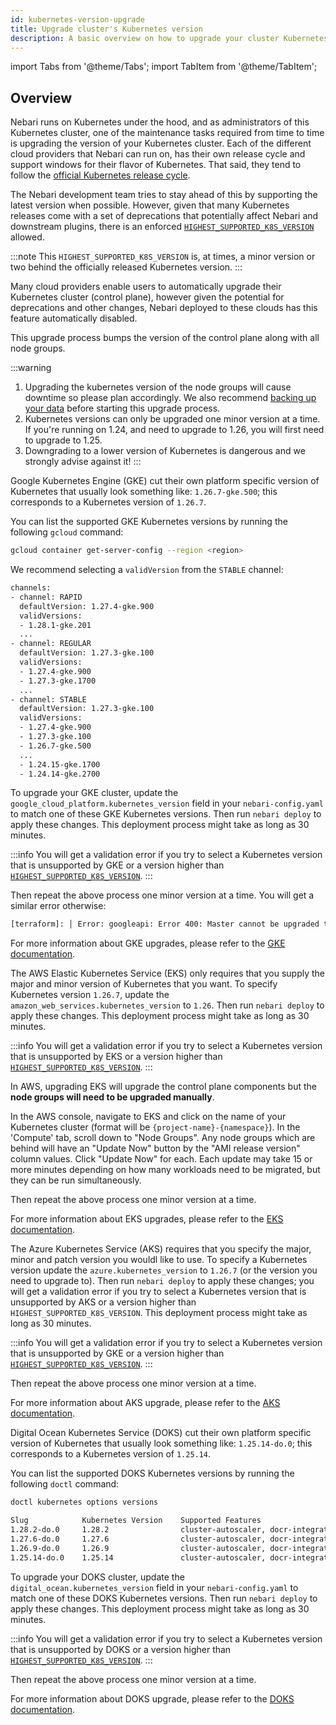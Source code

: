 ```yaml
---
id: kubernetes-version-upgrade
title: Upgrade cluster's Kubernetes version
description: A basic overview on how to upgrade your cluster Kubernetes version
---
```


import Tabs from '@theme/Tabs';
import TabItem from '@theme/TabItem';

## Overview

Nebari runs on Kubernetes under the hood, and as administrators of this Kubernetes cluster, one of the maintenance tasks required from time to time is upgrading the version of your Kubernetes cluster. Each of the different cloud providers that Nebari can run on, has their own release cycle and support windows for their flavor of Kubernetes. That said, they tend to follow the [official Kubernetes release cycle](https://kubernetes.io/releases/).

The Nebari development team tries to stay ahead of this by supporting the latest version when possible. However, given that many Kubernetes releases come with a set of deprecations that potentially affect Nebari and downstream plugins, there is an enforced [`HIGHEST_SUPPORTED_K8S_VERSION`](https://github.com/nebari-dev/nebari/blob/91792952b67074b5c15c3b4009bde5926ca4ec6b/src/_nebari/constants.py#L11) allowed.


:::note
This `HIGHEST_SUPPORTED_K8S_VERSION` is, at times, a minor version or two behind the officially released Kubernetes version.
:::

Many cloud providers enable users to automatically upgrade their Kubernetes cluster (control plane), however given the potential for deprecations and other changes, Nebari deployed to these clouds has this feature automatically disabled. 

This upgrade process bumps the version of the control plane along with all node groups. 

:::warning
1. Upgrading the kubernetes version of the node groups will cause downtime so please plan accordingly. We also recommend [backing up your data](./manual-backup.md) before starting this upgrade process.
2. Kubernetes versions can only be upgraded one minor version at a time. If you're running on 1.24, and need to upgrade to 1.26, you will first need to upgrade to 1.25.
3. Downgrading to a lower version of Kubernetes is dangerous and we strongly advise against it!
:::

<Tabs>
  
<TabItem label="GCP" value="gcp" default="true">

Google Kubernetes Engine (GKE) cut their own platform specific version of Kubernetes that usually look something like: `1.26.7-gke.500`; this corresponds to a Kubernetes version of `1.26.7`.

You can list the supported GKE Kubernetes versions by running the following `gcloud` command:

```bash
gcloud container get-server-config --region <region>
```

We recommend selecting a `validVersion` from the `STABLE` channel:

```bash
channels:
- channel: RAPID
  defaultVersion: 1.27.4-gke.900
  validVersions:
  - 1.28.1-gke.201
  ...
- channel: REGULAR
  defaultVersion: 1.27.3-gke.100
  validVersions:
  - 1.27.4-gke.900
  - 1.27.3-gke.1700
  ...
- channel: STABLE
  defaultVersion: 1.27.3-gke.100
  validVersions:
  - 1.27.4-gke.900
  - 1.27.3-gke.100
  - 1.26.7-gke.500
  ...
  - 1.24.15-gke.1700
  - 1.24.14-gke.2700
```


To upgrade your GKE cluster, update the `google_cloud_platform.kubernetes_version` field in your `nebari-config.yaml` to match one of these GKE Kubernetes versions. Then run `nebari deploy` to apply these changes. This deployment process might take as long as 30 minutes.

:::info
You will get a validation error if you try to select a Kubernetes version that is unsupported by GKE or a version higher than [`HIGHEST_SUPPORTED_K8S_VERSION`](https://github.com/nebari-dev/nebari/blob/91792952b67074b5c15c3b4009bde5926ca4ec6b/src/_nebari/constants.py#L11).
:::

Then repeat the above process one minor version at a time. You will get a similar error otherwise:

```bash
[terraform]: │ Error: googleapi: Error 400: Master cannot be upgraded to "1.26.7-gke.500": cannot upgrade the master more than a minor version at a time.
```

For more information about GKE upgrades, please refer to the [GKE documentation](https://cloud.google.com/kubernetes-engine/docs/how-to/upgrading-a-cluster).

</TabItem>


<TabItem label="AWS" value="aws">

The AWS Elastic Kubernetes Service (EKS) only requires that you supply the major and minor version of Kubernetes that you want. To specify Kubernetes version `1.26.7`, update the `amazon_web_services.kubernetes_version` to `1.26`. Then run `nebari deploy` to apply these changes. This deployment process might take as long as 30 minutes.

:::info
You will get a validation error if you try to select a Kubernetes version that is unsupported by EKS or a version higher than [`HIGHEST_SUPPORTED_K8S_VERSION`](https://github.com/nebari-dev/nebari/blob/91792952b67074b5c15c3b4009bde5926ca4ec6b/src/_nebari/constants.py#L11).
:::

In AWS, upgrading EKS will upgrade the control plane components but the **node groups will need to be upgraded manually**.

In the AWS console, navigate to EKS and click on the name of your Kubernetes cluster (format will be `{project-name}-{namespace}`). In the 'Compute' tab, scroll down to "Node Groups". Any node groups which are behind will have an "Update Now" button by the "AMI release version" column values. Click "Update Now" for each. Each update may take 15 or more minutes depending on how many workloads need to be migrated, but they can be run simultaneously.
    
Then repeat the above process one minor version at a time.

For more information about EKS upgrades, please refer to the [EKS documentation](https://docs.aws.amazon.com/eks/latest/userguide/update-cluster.html).

</TabItem>


<TabItem label="Azure" value="azure">

The Azure Kubernetes Service (AKS) requires that you specify the major, minor and patch version you wouldl like to use. To specify a Kubernetes version update the `azure.kubernetes_version` to `1.26.7` (or the version you need to upgrade to). Then run `nebari deploy` to apply these changes; you will get a validation error if you try to select a Kubernetes version that is unsupported by AKS or a version higher than `HIGHEST_SUPPORTED_K8S_VERSION`. This deployment process might take as long as 30 minutes.

:::info
You will get a validation error if you try to select a Kubernetes version that is unsupported by GKE or a version higher than [`HIGHEST_SUPPORTED_K8S_VERSION`](https://github.com/nebari-dev/nebari/blob/91792952b67074b5c15c3b4009bde5926ca4ec6b/src/_nebari/constants.py#L11).
:::

Then repeat the above process one minor version at a time.

For more information about AKS upgrade, please refer to the [AKS documentation](https://learn.microsoft.com/en-us/azure/aks/upgrade-cluster?tabs=azure-cli).

</TabItem>

<TabItem label="Digital Ocean" value="do">

Digital Ocean Kubernetes Service (DOKS) cut their own platform specific version of Kubernetes that usually look something like: `1.25.14-do.0`; this corresponds to a Kubernetes version of `1.25.14`.

You can list the supported DOKS Kubernetes versions by running the following `doctl` command:

```bash
doctl kubernetes options versions
```

```bash
Slug            Kubernetes Version    Supported Features
1.28.2-do.0     1.28.2                cluster-autoscaler, docr-integration, ha-control-plane, token-authentication
1.27.6-do.0     1.27.6                cluster-autoscaler, docr-integration, ha-control-plane, token-authentication
1.26.9-do.0     1.26.9                cluster-autoscaler, docr-integration, ha-control-plane, token-authentication
1.25.14-do.0    1.25.14               cluster-autoscaler, docr-integration, ha-control-plane, token-authentication
```

To upgrade your DOKS cluster, update the `digital_ocean.kubernetes_version` field in your `nebari-config.yaml` to match one of these DOKS Kubernetes versions. Then run `nebari deploy` to apply these changes. This deployment process might take as long as 30 minutes.

:::info
You will get a validation error if you try to select a Kubernetes version that is unsupported by DOKS or a version higher than [`HIGHEST_SUPPORTED_K8S_VERSION`](https://github.com/nebari-dev/nebari/blob/91792952b67074b5c15c3b4009bde5926ca4ec6b/src/_nebari/constants.py#L11).
:::

Then repeat the above process one minor version at a time.

For more information about DOKS upgrade, please refer to the [DOKS documentation](https://docs.digitalocean.com/products/kubernetes/how-to/upgrade-cluster/).


</TabItem>


</Tabs>

<!-- Reusable links -->

[highest-supported-k8s]: https://github.com/nebari-dev/nebari/blob/91792952b67074b5c15c3b4009bde5926ca4ec6b/src/_nebari/constants.py#L11

